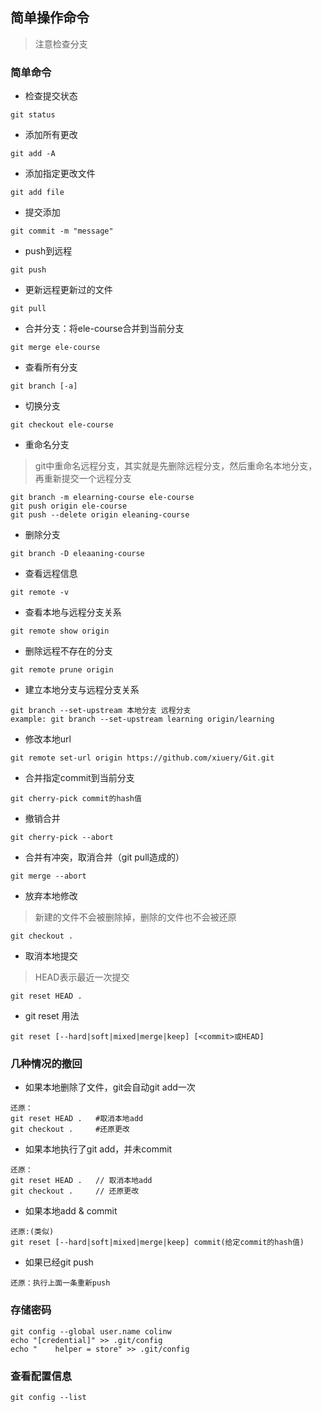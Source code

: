 
## 简单操作命令

> 注意检查分支

### 简单命令

- 检查提交状态
```
git status
```

- 添加所有更改
```
git add -A  
```

- 添加指定更改文件
```
git add file
```

- 提交添加
```
git commit -m "message"
```

- push到远程
```
git push
```

- 更新远程更新过的文件
```
git pull
```

- 合并分支：将ele-course合并到当前分支
```
git merge ele-course
```

- 查看所有分支
```
git branch [-a]
```

- 切换分支
```
git checkout ele-course
```

- 重命名分支
> git中重命名远程分支，其实就是先删除远程分支，然后重命名本地分支，再重新提交一个远程分支
```
git branch -m elearning-course ele-course
git push origin ele-course
git push --delete origin eleaning-course
```

- 删除分支
```
git branch -D eleaaning-course
```

- 查看远程信息
```
git remote -v
```

- 查看本地与远程分支关系
```
git remote show origin
```

- 删除远程不存在的分支
```
git remote prune origin
```

- 建立本地分支与远程分支关系
```
git branch --set-upstream 本地分支 远程分支
example: git branch --set-upstream learning origin/learning
```

- 修改本地url
```
git remote set-url origin https://github.com/xiuery/Git.git
```

- 合并指定commit到当前分支
```
git cherry-pick commit的hash值
```

- 撤销合并
```
git cherry-pick --abort
```

- 合并有冲突，取消合并（git pull造成的）
```
git merge --abort
```

- 放弃本地修改
> 新建的文件不会被删除掉，删除的文件也不会被还原
```
git checkout .
```

- 取消本地提交
> HEAD表示最近一次提交
```
git reset HEAD .
```

- git reset 用法
```
git reset [--hard|soft|mixed|merge|keep] [<commit>或HEAD]
```

### 几种情况的撤回

- 如果本地删除了文件，git会自动git add一次
```
还原：
git	reset HEAD .   #取消本地add
git checkout .	   #还原更改
```

- 如果本地执行了git add，并未commit
```
还原：
git	reset HEAD .   // 取消本地add
git checkout .	   // 还原更改
```

- 如果本地add & commit
```
还原:(类似)
git reset [--hard|soft|mixed|merge|keep] commit(给定commit的hash值)
```

- 如果已经git push
```
还原：执行上面一条重新push
```

### 存储密码
```
git config --global user.name colinw
echo "[credential]" >> .git/config
echo "    helper = store" >> .git/config
```

### 查看配置信息
```
git config --list
```

